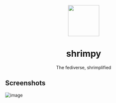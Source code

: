 <div align="center">
    <img src="https://github.com/theycallhermax/shrimpy/assets/67456566/9a8e85f0-6578-48f5-9e9a-5f1261bf7654" width="100" height="100">
    <h1>shrimpy</h1>
    The fediverse, shrimplified
</div>

## Screenshots
![image](https://github.com/theycallhermax/shrimpy/assets/67456566/370b60a0-fb61-44de-b03f-c2abe95b2780)
